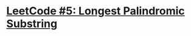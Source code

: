 # [LeetCode #5: Longest Palindromic Substring](https://leetcode.com/problems/longest-palindromic-substring/)
